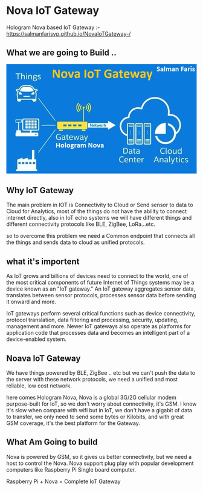 # Nova IoT Gateway
 Hologram Nova based IoT Gateway :-https://salmanfarisvp.github.io/NovaIoTGateway-/
 
## What we are going to Build ..
 
 
 [![Diagram](https://raw.githubusercontent.com/salmanfarisvp/NovaIoTGateway-/master/Pictures/layout.jpg)](layout )
 

## Why IoT Gateway

The main problem in IOT is Connectivity to Cloud or Send sensor to data to Cloud for Analytics, most of the things do not have the ability to connect internet directly, also in IoT echo systems we will have different things and different connectivity protocols like BLE, ZigBee, LoRa...etc. 

so to overcome this problem we need a Common endpoint that connects all the things and sends data to cloud as unified protocols.

## what it's importent 

As IoT grows and billions of devices need to connect to the world, one of the most critical components of future Internet of Things systems may be a device known as an "IoT gateway." An IoT gateway aggregates sensor data, translates between sensor protocols, processes sensor data before sending it onward and more.

IoT gateways perform several critical functions such as device connectivity, protocol translation, data filtering and processing, security, updating, management and more. Newer IoT gateways also operate as platforms for application code that processes data and becomes an intelligent part of a device-enabled system.


## Noava IoT Gateway 

We have things powered by BLE, ZigBee .. etc but we can't push the data to the server with these network protocols, we need a unified and most reliable, low cost network.

here comes Hologram Nova, Nova is a global 3G/2G cellular modem purpose-built for IoT, so we don't worry about connectivity, it's GSM. I know it's slow when compare with wifi but in IoT, we don't have a gigabit of data to transfer, we only need to send some bytes or Kilobits, and with great GSM coverage, it's the best platform for the Gateway.

## What Am Going to build 

Nova is powered by GSM, so it gives us better connectivity, but we need a host to control the Nova. 
Nova support plug play with popular development computers like  Raspberry Pi Single board computer.

Raspberry Pi + Nova = Complete IoT Gateway 




 
